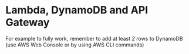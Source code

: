 # Lambda, DynamoDB and API Gateway

For example to fully work, remember to add at least 2 rows to DynamoDB (use AWS Web Console or by using AWS CLI commands)
